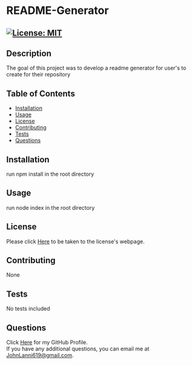 
  # README-Generator 
  
  ## [![License: MIT](https://img.shields.io/badge/License-MIT-yellow.svg)](https://opensource.org/licenses/MIT)

  ## Description
  The goal of this project was to develop a readme generator for user's to create for their repository

  ## Table of Contents
  * [Installation](#installation)
  * [Usage](#usage)
  * [License](#license)
  * [Contributing](#contributing)
  * [Tests](#tests)
  * [Questions](#questions)

  ## Installation
  run npm install in the root directory

  ## Usage
  run node index in the root directory

  ## License
  Please click [Here](https://opensource.org/licenses/MIT) to be taken to the license's webpage.

  ## Contributing
  None

  ## Tests
  No tests included

  ## Questions
  Click [Here](https://github.com/JohnLanni619) for my GitHub Profile. </br>
  If you have any additional questions, you can email me at JohnLanni619@gmail.com.

